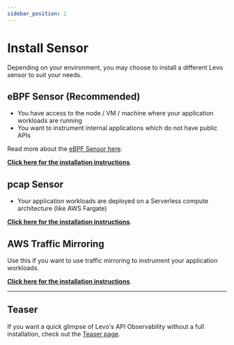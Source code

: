 ```yaml
---
sidebar_position: 1
---
```


# Install Sensor

Depending on your environment, you may choose to install a different Levo sensor to suit your needs.

## eBPF Sensor (Recommended)
- You have access to the node / VM / machine where your application workloads are running
- You want to instrument internal applications which do not have public APIs

Read more about the [eBPF Sensor here](/api-observability/concepts.md#ebpf-sensor).

[**Click here for the installation instructions**](/api-observability/install-guide/install-sensor/ebpf-sensor.md).

## pcap Sensor
- Your application workloads are deployed on a Serverless compute architecture (like AWS Fargate)

[**Click here for the installation instructions**](/api-observability/install-guide/install-sensor/pcap-sensor.md).

## AWS Traffic Mirroring
Use this if you want to use traffic mirroring to instrument your application workloads.

[**Click here for the installation instructions**](/api-observability/install-guide/install-satellite.mdx#install-in-aws-using-levo-satellite-ami).

---

## Teaser

If you want a quick glimpse of Levo's API Observability without a full installation, check out the [Teaser page](/api-observability/quickstart/quickstart.md).

